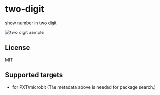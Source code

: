# two-digit

show number in two digit

<img src="https://raw.githubusercontent.com/linclip/pxt-two-digit/master/icon.png" alt="two digit sample" title="two digit sample">

## License

MIT

## Supported targets

* for PXT/microbit
(The metadata above is needed for package search.)


